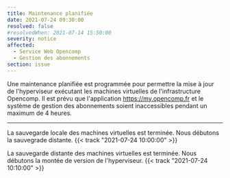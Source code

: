 ```yaml
---
title: Maintenance planifiée
date: 2021-07-24 09:30:00
resolved: false
#resolvedWhen: 2021-07-14 15:50:00
severity: notice
affected:
  - Service Web Opencomp
  - Gestion des abonnements
section: issue
---
```


Une maintenance planifiée est programmée pour permettre la mise à jour de l'hyperviseur exécutant les machines virtuelles de l'infrastructure Opencomp. Il est prévu que l'application https://my.opencomp.fr et le système de gestion des abonnements soient inaccessibles pendant un maximum de 4 heures.

---

La sauvegarde locale des machines virtuelles est terminée. Nous débutons la sauvegrade distante.  {{< track "2021-07-24 10:00:00" >}}   

La sauvegarde distante des machines virtuelles est terminée. Nous débutons la montée de version de l'hyperviseur.  {{< track "2021-07-24 10:10:00" >}} 
